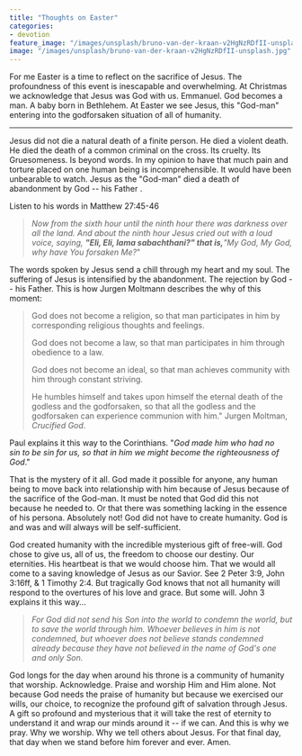 ```yaml
---
title: "Thoughts on Easter"
categories:
- devotion
feature_image: "/images/unsplash/bruno-van-der-kraan-v2HgNzRDfII-unsplash.jpg"
image: "/images/unsplash/bruno-van-der-kraan-v2HgNzRDfII-unsplash.jpg"
---
```

For me Easter is a time to reflect on the sacrifice of Jesus. The profoundness of this event is inescapable and overwhelming. At Christmas we acknowledge that Jesus was God with us. Emmanuel. God becomes a man. A baby born in Bethlehem. At Easter we see Jesus, this "God-man" entering into the godforsaken situation of all of humanity.

<!-- more -->
* * *
Jesus did not die a natural death of a finite person. He died a violent death. He died the death of a common criminal on the cross. Its cruelty. Its Gruesomeness. Is beyond words. In my opinion to have that much pain and torture placed on one human being is incomprehensible. It would have been unbearable to watch. Jesus as the "God-man" died a death of abandonment by God -- his Father .

Listen to his words in Matthew 27:45-46
> 
> *Now from the sixth hour until the ninth hour there was darkness over all the land. And about the ninth hour Jesus cried out with a loud voice, saying, **"Eli, Eli, lama sabachthani?" that is,**"My God, My God, why have You forsaken Me?*"
> 
The words spoken by Jesus send a chill through my heart and my soul. The suffering of Jesus is intensified by the abandonment. The rejection by God -- his Father. This is how Jurgen Moltmann describes the why of this moment:
> 
> God does not become a religion, so that man participates in him by corresponding religious thoughts and feelings.
> 
> God does not become a law, so that man participates in him through obedience to a law.
> 
> God does not become an ideal, so that man achieves community with him through constant striving.
> 
> He humbles himself and takes upon himself the eternal death of the godless and the godforsaken, so that all the godless and the godforsaken can experience communion with him." Jurgen Moltman, *Crucified God*.
> 
Paul explains it this way to the Corinthians. "*God made him who had no sin to be sin for us, so that in him we might become the righteousness of God*."

That is the mystery of it all. God made it possible for anyone, any human being to move back into relationship with him because of Jesus because of the sacrifice of the God-man. It must be noted that God did this not because he needed to. Or that there was something lacking in the essence of his persona. Absolutely not! God did not have to create humanity. God is and was and will always will be self-sufficient.

God created humanity with the incredible mysterious gift of free-will. God chose to give us, all of us, the freedom to choose our destiny. Our eternities. His heartbeat is that we would choose him. That we would all come to a saving knowledge of Jesus as our Savior. See 2 Peter 3:9, John 3:16ff, & 1 Timothy 2:4. But tragically God knows that not all humanity will respond to the overtures of his love and grace. But some will. John 3 explains it this way...

> *For God did not send his Son into the world to condemn the world, but to save the world through him. Whoever believes in him is not condemned, but whoever does not believe stands condemned already because they have not believed in the name of God's one and only Son.*

God longs for the day when around his throne is a community of humanity that worship. Acknowledge. Praise and worship Him and Him alone. Not because God needs the praise of humanity but because we exercised our wills, our choice, to recognize the profound gift of salvation through Jesus. A gift so profound and mysterious that it will take the rest of eternity to understand it and wrap our minds around it -- if we can. And this is why we pray. Why we worship. Why we tell others about Jesus. For that final day, that day when we stand before him forever and ever. Amen.